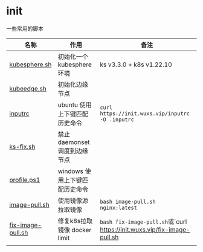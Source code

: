 # init

一些常用的脚本

| 名称 | 作用 | 备注 |
|---|---|---|
| [kubesphere.sh](https://init.wuxs.vip/kubesphere.sh) | 初始化一个 kubesphere 环境 | ks v3.3.0 + k8s v1.22.10 |
| [kubeedge.sh](https://init.wuxs.vip//kubeedge/kubeedge.sh) | 初始化边缘节点 |  |
| [inputrc](https://init.wuxs.vip/inputrc) | ubuntu 使用上下键匹配历史命令 | `curl https://init.wuxs.vip/inputrc -O .inputrc` |
| [ks-fix.sh](https://init.wuxs.vip/ks-fix.sh) | 禁止daemonset调度到边缘节点 |  |
| [profile.ps1](https://init.wuxs.vip/profile.ps1) | windows 使用上下键匹配历史命令 |  |
| [image-pull.sh](https://init.wuxs.vip/image-pull.sh) | 使用镜像源拉取镜像 | `bash image-pull.sh nginx:latest` |
| [fix-image-pull.sh](https://init.wuxs.vip/fix-image-pull.sh) | 修复k8s拉取镜像 docker limit | `bash fix-image-pull.sh`或`curl https://init.wuxs.vip/fix-image-pull.sh | bash ` |
|  |  |  |

